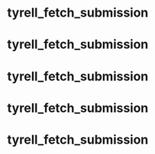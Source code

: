 # tyrell_fetch_submission
# tyrell_fetch_submission
# tyrell_fetch_submission
# tyrell_fetch_submission
# tyrell_fetch_submission
